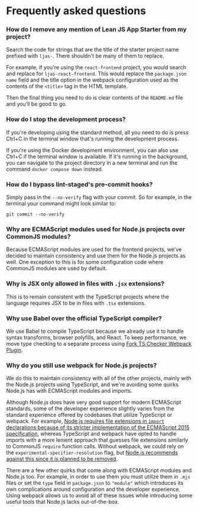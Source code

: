 # Frequently asked questions

### How do I remove any mention of Lean JS App Starter from my project?

Search the code for strings that are the title of the starter project name prefixed with `ljas-`. There shouldn't be many of them to replace.

For example, if you're using the `react-frontend` project, you would search and replace for `ljas-react-frontend`. This would replace the `package.json` `name` field and the title option in the webpack configuration used as the contents of the `<title>` tag in the HTML template.

Then the final thing you need to do is clear contents of the `README.md` file and you'll be good to go.

### How do I stop the development process?

If you're developing using the standard method, all you need to do is press Ctrl+C in the terminal window that's running the development process.

If you're using the Docker development environment, you can also use Ctrl+C if the terminal window is available. If it's running in the background, you can navigate to the project directory in a new terminal and run the command `docker compose down` instead.

### How do I bypass lint-staged's pre-commit hooks?

Simply pass in the `--no-verify` flag with your commit. So for example, in the terminal your command might look similar to:

```
git commit --no-verify
```

### Why are ECMAScript modules used for Node.js projects over CommonJS modules?

Because ECMAScript modules are used for the frontend projects, we've decided to maintain consistency and use them for the Node.js projects as well. One exception to this is for some configuration code where CommonJS modules are used by default.

### Why is JSX only allowed in files with `.jsx` extensions?

This is to remain consistent with the TypeScript projects where the language requires JSX to be in files with `.tsx` extensions.

### Why use Babel over the official TypeScript compiler?

We use Babel to compile TypeScript because we already use it to handle syntax transforms, browser polyfills, and React. To keep performance, we move type checking to a separate process using [Fork TS Checker Webpack Plugin](https://github.com/TypeStrong/fork-ts-checker-webpack-plugin).

### Why do you still use webpack for Node.js projects?

We do this to maintain consistency with all of the other projects, mainly with the Node.js projects using TypeScript, and we're avoiding some quirks Node.js has with ECMAScript modules and imports.

Although Node.js does have very good support for modern ECMAScript standards, some of the developer experience slightly varies from the standard experience offered by codebases that utilize TypeScript or webpack. For example, [Node.js requires file extensions in `import` declarations because of its stricter implementation of the ECMAScript 2015 specification](https://nodejs.org/api/esm.html#mandatory-file-extensions), whereas TypeScript and webpack have opted to handle imports with a more lenient approach that guesses file extensions similarly to CommonJS `require` function calls. Without webpack, we could rely on the `experimental-specifier-resolution` flag, but [Node.js recommends against this since it is planned to be removed](https://nodejs.org/dist/latest-v18.x/docs/api/esm.html#customizing-esm-specifier-resolution-algorithm).

There are a few other quirks that come along with ECMAScript modules and Node.js too. For example, in order to use them you must utilize them in `.mjs` files or
set the `type` field in `package.json` to `"module"` which introduces its own complications around configuration and the developer experience. Using webpack allows us to avoid all of these issues while introducing some useful tools that Node.js lacks out-of-the-box.
